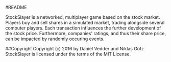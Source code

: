#README

StockSlayer is a networked, multiplayer game based on the stock market.
Players buy and sell shares in a simulated market, trading alongside
several computer players. Each transaction influences the further
development of the stock price. Furthermore, companies' ratings,
and thus their share price, can be impacted by randomly occuring
events.

##Copyright
Copyright (c) 2016 by Daniel Vedder and Niklas Götz
StockSlayer is licensed under the terms of the MIT License.

